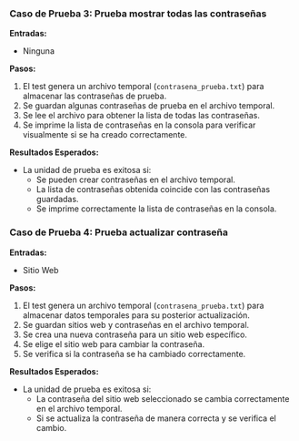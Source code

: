 
### Caso de Prueba 3: Prueba mostrar todas las contraseñas

**Entradas:**
- Ninguna

**Pasos:**
1. El test genera un archivo temporal (`contrasena_prueba.txt`) para almacenar las contraseñas de prueba.
2. Se guardan algunas contraseñas de prueba en el archivo temporal.
3. Se lee el archivo para obtener la lista de todas las contraseñas.
4. Se imprime la lista de contraseñas en la consola para verificar visualmente si se ha creado correctamente.

**Resultados Esperados:**
- La unidad de prueba es exitosa si:
  - Se pueden crear contraseñas en el archivo temporal.
  - La lista de contraseñas obtenida coincide con las contraseñas guardadas.
  - Se imprime correctamente la lista de contraseñas en la consola.

### Caso de Prueba 4: Prueba actualizar contraseña

**Entradas:**
- Sitio Web

**Pasos:**
1. El test genera un archivo temporal (`contrasena_prueba.txt`) para almacenar datos temporales para su posterior actualización.
2. Se guardan sitios web y contraseñas en el archivo temporal.
3. Se crea una nueva contraseña para un sitio web específico.
4. Se elige el sitio web para cambiar la contraseña.
5. Se verifica si la contraseña se ha cambiado correctamente.

**Resultados Esperados:**
- La unidad de prueba es exitosa si:
  - La contraseña del sitio web seleccionado se cambia correctamente en el archivo temporal.
  - Si se actualiza la contraseña de manera correcta y se verifica el cambio.
